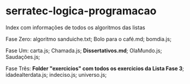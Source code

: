 # serratec-logica-programacao

Index com informações de todos os algoritmos das listas

Fase Zero: 
algoritmo sanduiche.txt;
Bolo para o café.md;
bomdia.js;

Fase Um:
carta.js;
Chamada.js;
**Dissertativos.md**;
OlaMundo.js;
Saudações.js;

Fase Três:
**Folder "exercicios" com todos os exercicios da Lista Fase 3**;
idadealterdata.js;
indeciso.js;
universo.js;

